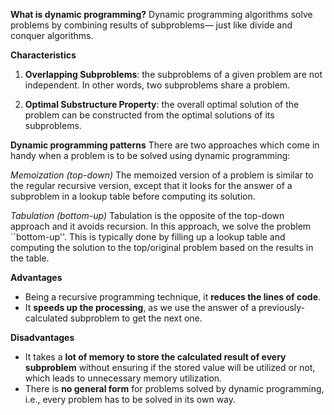 **What is dynamic programming?**
Dynamic programming algorithms solve problems by combining results of subproblems— just like divide and conquer algorithms.

**Characteristics**
1. **Overlapping Subproblems**: the subproblems of a given problem are not independent. In other words, two subproblems share a problem.

2. **Optimal Substructure Property**: the overall optimal solution of the problem can be constructed from the optimal solutions of its subproblems.

**Dynamic programming patterns**
There are two approaches which come in handy when a problem is to be solved using dynamic programming:

*Memoization (top-down)*
The memoized version of a problem is similar to the regular recursive version, except that it looks for the answer of a subproblem in a lookup table before computing its solution.

*Tabulation (bottom-up)*
Tabulation is the opposite of the top-down approach and it avoids recursion. In this approach, we solve the problem ``bottom-up''. This is typically done by filling up a lookup table and computing the solution to the top/original problem based on the results in the table.

**Advantages**
- Being a recursive programming technique, it **reduces the lines of code**.
- It **speeds up the processing**, as we use the answer of a previously-calculated subproblem to get the next one.

**Disadvantages**
- It takes a **lot of memory to store the calculated result of every subproblem** without ensuring if the stored value will be utilized or not, which leads to unnecessary memory utilization.
- There is **no general form** for problems solved by dynamic programming, i.e., every problem has to be solved in its own way.